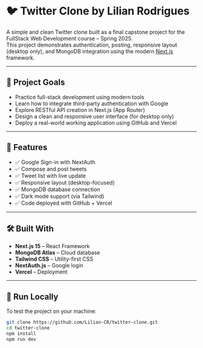 # 🐦 Twitter Clone by Lilian Rodrigues

A simple and clean Twitter clone built as a final capstone project for the FullStack Web Development course – Spring 2025.  
This project demonstrates authentication, posting, responsive layout (desktop only), and MongoDB integration using the modern [Next.js](https://nextjs.org/) framework.

---

## 🎯 Project Goals

- Practice full-stack development using modern tools
- Learn how to integrate third-party authentication with Google
- Explore RESTful API creation in Next.js (App Router)
- Design a clean and responsive user interface (for desktop only)
- Deploy a real-world working application using GitHub and Vercel

---

## 🚀 Features

- ✅ Google Sign-in with NextAuth
- ✅ Compose and post tweets
- ✅ Tweet list with live update
- ✅ Responsive layout (desktop-focused)
- ✅ MongoDB database connection
- ✅ Dark mode support (via Tailwind)
- ✅ Code deployed with GitHub + Vercel

---

## 🛠️ Built With

- **Next.js 15** – React Framework
- **MongoDB Atlas** – Cloud database
- **Tailwind CSS** – Utility-first CSS
- **NextAuth.js** – Google login
- **Vercel** – Deployment

---

## 🧪 Run Locally

To test the project on your machine:

```bash
git clone https://github.com/Lilian-CR/twitter-clone.git
cd twitter-clone
npm install
npm run dev
